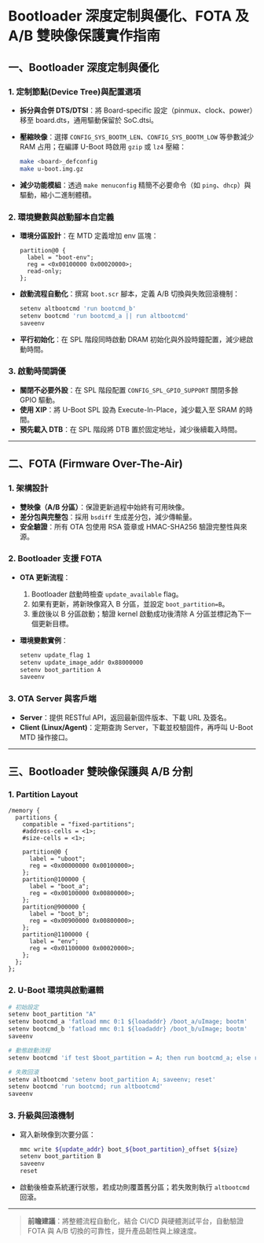 # Bootloader 深度定制與優化、FOTA 及 A/B 雙映像保護實作指南

## 一、Bootloader 深度定制與優化

### 1. 定制節點(Device Tree)與配置選項

* **拆分與合併 DTS/DTSI**：將 Board-specific 設定（pinmux、clock、power）移至 board.dts，通用驅動保留於 SoC.dtsi。
* **壓縮映像**：選擇 `CONFIG_SYS_BOOTM_LEN`、`CONFIG_SYS_BOOTM_LOW` 等參數減少 RAM 占用；在編譯 U-Boot 時啟用 `gzip` 或 `lz4` 壓縮：

  ```bash
  make <board>_defconfig
  make u-boot.img.gz
  ```
* **減少功能模組**：透過 `make menuconfig` 精簡不必要命令（如 `ping`、`dhcp`）與驅動，縮小二進制體積。

### 2. 環境變數與啟動腳本自定義

* **環境分區設計**：在 MTD 定義增加 env 區塊：

  ```dts
  partition@0 {
    label = "boot-env";
    reg = <0x00100000 0x00020000>;
    read-only;
  };
  ```
* **啟動流程自動化**：撰寫 `boot.scr` 腳本，定義 A/B 切換與失敗回滾機制：

  ```bash
  setenv altbootcmd 'run bootcmd_b'
  setenv bootcmd 'run bootcmd_a || run altbootcmd'
  saveenv
  ```
* **平行初始化**：在 SPL 階段同時啟動 DRAM 初始化與外設時鐘配置，減少總啟動時間。

### 3. 啟動時間調優

* **關閉不必要外設**：在 SPL 階段配置 `CONFIG_SPL_GPIO_SUPPORT` 關閉多餘 GPIO 驅動。
* **使用 XIP**：將 U-Boot SPL 設為 Execute-In-Place，減少載入至 SRAM 的時間。
* **預先載入 DTB**：在 SPL 階段將 DTB 置於固定地址，減少後續載入時間。

---

## 二、FOTA (Firmware Over-The-Air)

### 1. 架構設計

* **雙映像（A/B 分區）**：保證更新過程中始終有可用映像。
* **差分包與完整包**：採用 `bsdiff` 生成差分包，減少傳輸量。
* **安全驗證**：所有 OTA 包使用 RSA 簽章或 HMAC-SHA256 驗證完整性與來源。

### 2. Bootloader 支援 FOTA

* **OTA 更新流程**：

  1. Bootloader 啟動時檢查 `update_available` flag。
  2. 如果有更新，將新映像寫入 B 分區，並設定 `boot_partition=B`。
  3. 重啟後以 B 分區啟動；驗證 kernel 啟動成功後清除 A 分區並標記為下一個更新目標。
* **環境變數實例**：

  ```bash
  setenv update_flag 1
  setenv update_image_addr 0x88000000
  setenv boot_partition A
  saveenv
  ```

### 3. OTA Server 與客戶端

* **Server**：提供 RESTful API，返回最新固件版本、下載 URL 及簽名。
* **Client (Linux/Agent)**：定期查詢 Server，下載並校驗固件，再呼叫 U-Boot MTD 操作接口。

---

## 三、Bootloader 雙映像保護與 A/B 分割

### 1. Partition Layout

```dts
/memory {
  partitions {
    compatible = "fixed-partitions";
    #address-cells = <1>;
    #size-cells = <1>;

    partition@0 {
      label = "uboot";
      reg = <0x00000000 0x00100000>;
    };
    partition@100000 {
      label = "boot_a";
      reg = <0x00100000 0x00800000>;
    };
    partition@900000 {
      label = "boot_b";
      reg = <0x00900000 0x00800000>;
    };
    partition@1100000 {
      label = "env";
      reg = <0x01100000 0x00020000>;
    };
  };
};
```

### 2. U-Boot 環境與啟動邏輯

```bash
# 初始設定
setenv boot_partition "A"
setenv bootcmd_a 'fatload mmc 0:1 ${loadaddr} /boot_a/uImage; bootm'
setenv bootcmd_b 'fatload mmc 0:1 ${loadaddr} /boot_b/uImage; bootm'
saveenv

# 動態啟動流程
setenv bootcmd 'if test $boot_partition = A; then run bootcmd_a; else run bootcmd_b; fi'

# 失敗回滾
setenv altbootcmd 'setenv boot_partition A; saveenv; reset'
setenv bootcmd 'run bootcmd; run altbootcmd'
saveenv
```

### 3. 升級與回滾機制

* 寫入新映像到次要分區：

  ```bash
  mmc write ${update_addr} boot_${boot_partition}_offset ${size}
  setenv boot_partition B
  saveenv
  reset
  ```
* 啟動後檢查系統運行狀態，若成功則覆蓋舊分區；若失敗則執行 `altbootcmd` 回滾。

---

> **前瞻建議**：將整體流程自動化，結合 CI/CD 與硬體測試平台，自動驗證 FOTA 與 A/B 切換的可靠性，提升產品韌性與上線速度。
